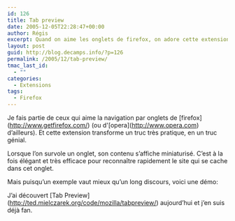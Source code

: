 ```yaml
---
id: 126
title: Tab preview
date: 2005-12-05T22:28:47+00:00
author: Régis
excerpt: Quand on aime les onglets de firefox, on adore cette extension
layout: post
guid: http://blog.decamps.info/?p=126
permalink: /2005/12/tab-preview/
tmac_last_id:
  - ""
categories:
  - Extensions
tags:
  - Firefox
---
```

Je fais partie de ceux qui aime la navigation par onglets de \[firefox\](http://www.getfirefox.com/) (ou d'\[opera\](http://www.opera.com) d&rsquo;ailleurs). Et cette extension transforme un truc très pratique, en un truc génial.

Lorsque l&rsquo;on survole un onglet, son contenu s&rsquo;affiche miniaturisé. C&rsquo;est à la fois élégant et très efficace pour reconnaître rapidement le site qui se cache dans cet onglet.

Mais puisqu&rsquo;un exemple vaut mieux qu&rsquo;un long discours, voici une démo:
  


J&rsquo;ai découvert \[Tab Preview\](http://ted.mielczarek.org/code/mozilla/tabpreview/) aujourd&rsquo;hui et j&rsquo;en suis déjà fan.